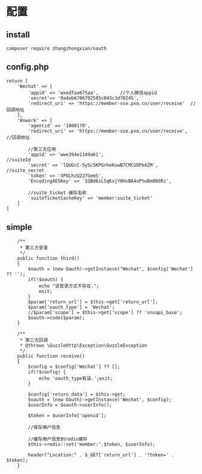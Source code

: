 <h1>配置</h1>

<h2>install</h2>

    composer require zhangzhongxian/oauth
    
<h2>config.php</h2>

    return [
        'Wechat' => [
            'appid' => 'wxedfaa675aa',        //个人微信appid
            'secret'=> '0a4ab6706702585c043c3d70245',      
            'redirect_uri' => 'https://member-sso.pxo.cn/user/receive'  //回调地址
        ],
        'Wxwork' => [
            'agentid' => '1000170',
            'redirect_uri' => 'https://member-sso.pxo.cn/user/receive',     //回调地址
    
            //第三方应用
            'appid' => 'wwe394e1149a61',                                //suiteId
            'secret' => 'lQUGcC-5yScSKPGnheKuwB7CMCUOPk4ZM',      //suite_secret
            'token' => 'XPOLhzU227GemS',
            'EncodingAESKey' => '1QBd6iL5qKsjY0HsBA4vPtwBm8NSRz',
    
            //suite_ticket 缓存名称
            'suiteTicketCacheKey' => 'member:suite_ticket'
        ]
    ]
    
    
<h2>simple</h2>
    
    
        /**
         * 第三方登录
         */
        public function third()
        {
            $oauth = (new Oauth)->getInstance("Wechat", $config['Wechat'] ?? '');
            if(!$oauth) {
                echo "该登录方式不存在.";
                exit;
            }
            $param['return_url'] = $this->get['return_url'];
            $param['oauth_type'] = 'Wechat';
            //$param['scope'] = $this->get['scope'] ?? 'snsapi_base';
            $oauth->code($param);
        }
    
        /**
         * 第三方回调
         * @throws \GuzzleHttp\Exception\GuzzleException
         */
        public function receive()
        {
            $config = $config['Wechat'] ?? [];
            if(!$config) {
                echo 'oauth_type有误.';exit;
            }
    
            $config['return_data'] = $this->get;
            $oauth = (new Oauth)->getInstance('Wechat', $config);
            $userInfo = $oauth->userInfo();
    
            $token = $userInfo['openid'];
    
            //保存用户信息
    
            //缓存用户信息到redis缓存
            $this->redis::set('member:'.$token, $userInfo);
    
            header("Location:" . $_GET['return_url'] . '?token=' . $token);
        }